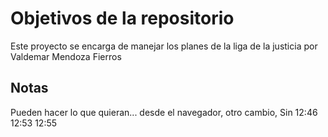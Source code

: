 # Objetivos de la repositorio

Este proyecto se encarga de manejar los planes de la liga de la justicia por Valdemar Mendoza Fierros


## Notas
Pueden hacer lo que quieran... desde el navegador, otro cambio, Sin 12:46 12:53 12:55

